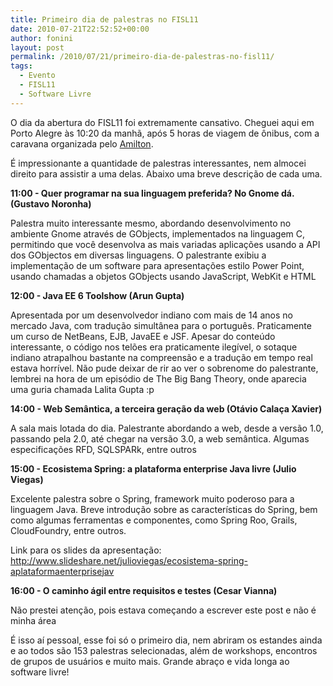 ```yaml
---
title: Primeiro dia de palestras no FISL11
date: 2010-07-21T22:52:52+00:00
author: fonini
layout: post
permalink: /2010/07/21/primeiro-dia-de-palestras-no-fisl11/
tags:
  - Evento
  - FISL11
  - Software Livre
---
```

O dia da abertura do FISL11 foi extremamente cansativo. Cheguei aqui em Porto Alegre às 10:20 da manhã, após 5 horas de viagem de ônibus, com a caravana organizada pelo <a href="http://www.infosoft.inf.br" rel="externo nofollow">Amilton</a>.

É impressionante a quantidade de palestras interessantes, nem almocei direito para assistir a uma delas. Abaixo uma breve descrição de cada uma.

**11:00 - Quer programar na sua linguagem preferida? No Gnome dá. (Gustavo Noronha)**

Palestra muito interessante mesmo, abordando desenvolvimento no ambiente Gnome através de GObjects, implementados na linguagem C, permitindo que você desenvolva as mais variadas aplicações usando a API dos GObjectos em diversas linguagens. O palestrante exibiu a implementação de um software para apresentações estilo Power Point, usando chamadas a objetos GObjects usando JavaScript, WebKit e HTML 

**12:00 - Java EE 6 Toolshow (Arun Gupta)**

Apresentada por um desenvolvedor indiano com mais de 14 anos no mercado Java, com tradução simultânea para o português. Praticamente um curso de NetBeans, EJB, JavaEE e JSF. Apesar do conteúdo interessante, o código nos telões era praticamente ilegível, o sotaque indiano atrapalhou bastante na compreensão e a tradução em tempo real estava horrível. Não pude deixar de rir ao ver o sobrenome do palestrante, lembrei na hora de um episódio de The Big Bang Theory, onde aparecia uma guria chamada Lalita Gupta :p 

**14:00 - Web Semântica, a terceira geração da web (Otávio Calaça Xavier)**

A sala mais lotada do dia. Palestrante abordando a web, desde a versão 1.0, passando pela 2.0, até chegar na versão 3.0, a web semântica. Algumas especificações RFD, SQLSPARk, entre outros 

**15:00 - Ecosistema Spring: a plataforma enterprise Java livre (Julio Viegas)**

Excelente palestra sobre o Spring, framework muito poderoso para a linguagem Java. Breve introdução sobre as características do Spring, bem como algumas ferramentas e componentes, como Spring Roo, Grails, CloudFoundry, entre outros.
	  
Link para os slides da apresentação: <a href="http://www.slideshare.net/julioviegas/ecosistema-spring-aplataformaenterprisejav" rel="externo nofollow">http://www.slideshare.net/julioviegas/ecosistema-spring-aplataformaenterprisejav</a>

**16:00 - O caminho ágil entre requisitos e testes (Cesar Vianna)**

Não prestei atenção, pois estava começando a escrever este post e não é minha área 

É isso aí pessoal, esse foi só o primeiro dia, nem abriram os estandes ainda e ao todos são 153 palestras selecionadas, além de workshops, encontros de grupos de usuários e muito mais. Grande abraço e vida longa ao software livre!